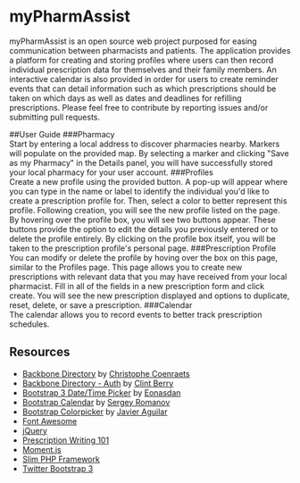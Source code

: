 # myPharmAssist
myPharmAssist is an open source web project purposed for easing communication between pharmacists and patients. The application provides a platform for creating and storing profiles where users can then record individual prescription data for themselves and their family members. An interactive calendar is also provided in order for users to create reminder events that can detail information such as which prescriptions should be taken on which days as well as dates and deadlines for refilling prescriptions. Please feel free to contribute by reporting issues and/or submitting pull requests.

##User Guide
###Pharmacy  
Start by entering a local address to discover pharmacies nearby. Markers will populate on the provided map. By selecting a marker and clicking "Save as my Pharmacy" in the Details panel, you will have successfully stored your local pharmacy for your user account.
###Profiles  
Create a new profile using the provided button. A pop-up will appear where you can type in the name or label to identify the individual you'd like to create a prescription profile for. Then, select a color to better represent this profile. Following creation, you will see the new profile listed on the page. By hovering over the profile box, you will see two buttons appear. These buttons provide the option to edit the details you previously entered or to delete the profile entirely. By clicking on the profile box itself, you will be taken to the prescription profile's personal page.
###Prescription Profile  
You can modify or delete the profile by hoving over the box on this page, similar to the Profiles page. This page allows you to create new prescriptions with relevant data that you may have received from your local pharmacist. Fill in all of the fields in a new prescription form and click create. You will see the new prescription displayed and options to duplicate, reset, delete, or save a prescription.
###Calendar  
The calendar allows you to record events to better track prescription schedules.

## Resources
- [Backbone Directory](https://github.com/ccoenraets/backbone-directory) by [Christophe Coenraets](http://coenraets.org/)
- [Backbone Directory - Auth](https://github.com/clintberry/backbone-directory-auth) by [Clint Berry](http://clintberry.com/)
- [Bootstrap 3 Date/Time Picker](https://github.com/Eonasdan/bootstrap-datetimepicker) by [Eonasdan](https://github.com/Eonasdan)
- [Bootstrap Calendar](https://github.com/Serhioromano/bootstrap-calendar) by [Sergey Romanov](http://github.com/Serhioromano)
- [Bootstrap Colorpicker](https://github.com/mjolnic/bootstrap-colorpicker) by [Javier Aguilar](http://mjolnic.com/)
- [Font Awesome](http://fortawesome.github.io/Font-Awesome/)
- [jQuery](https://jquery.com/)
- [Prescription Writing 101](http://medicalschoolhq.net/prescription-writing-101/)
- [Moment.js](http://momentjs.com/)
- [Slim PHP Framework](https://github.com/slimphp/Slim)
- [Twitter Bootstrap 3](http://getbootstrap.com/)














